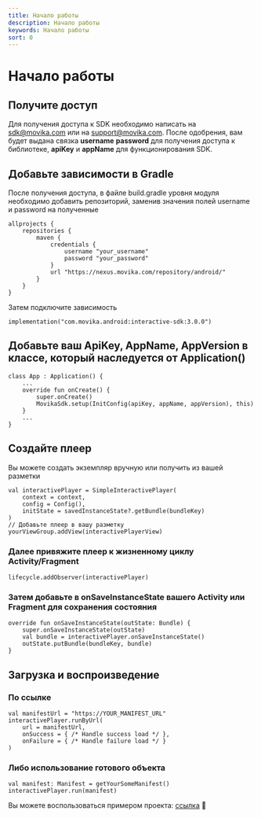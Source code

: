 ```yaml
---
title: Начало работы
description: Начало работы
keywords: Начало работы
sort: 0
---
```


# Начало работы

## Получите доступ

Для получения доступа к SDK необходимо написать на sdk@movika.com или на support@movika.com. После одобрения, вам будет выдана связка **username** **password** для получения
доступа к библиотеке, **apiKey** и **appName** для функционирования SDK.

## Добавьте зависимости в Gradle

После получения доступа, в файле build.gradle уровня модуля необходимо добавить репозиторий, заменив значения полей username и password
на полученные

```
allprojects {
    repositories {
        maven {
            credentials {
                username "your_username"
                password "your_password"
            }
            url "https://nexus.movika.com/repository/android/"
        }
    }
}
```

Затем подключите зависимость

```
implementation("com.movika.android:interactive-sdk:3.0.0")
```

## Добавьте ваш ApiKey, AppName, AppVersion в классе, который наследуется от Application()

```
class App : Application() {
	...
    override fun onCreate() {
        super.onCreate()
        MovikaSdk.setup(InitConfig(apiKey, appName, appVersion), this)
    }
    ...
}
```

## Создайте плеер

Вы можете создать экземпляр вручную или получить из вашей разметки

```
val interactivePlayer = SimpleInteractivePlayer(
	context = context,
	config = Config(),
	initState = savedInstanceState?.getBundle(bundleKey)
)
// Добавьте плеер в вашу разметку
yourViewGroup.addView(interactivePlayerView)
```

### Далее привяжите плеер к жизненному циклу Activity/Fragment

```
lifecycle.addObserver(interactivePlayer)
```

### Затем добавьте в onSaveInstanceState вашего Activity или Fragment для сохранения состояния

```
override fun onSaveInstanceState(outState: Bundle) {
    super.onSaveInstanceState(outState)
    val bundle = interactivePlayer.onSaveInstanceState()
    outState.putBundle(bundleKey, bundle)
}
```

## Загрузка и воспроизведение

### По ссылке
```
val manifestUrl = "https://YOUR_MANIFEST_URL"
interactivePlayer.runByUrl(
	url = manifestUrl,
	onSuccess = { /* Handle success load */ },
	onFailure = { /* Handle failure load */ }
)

```
### Либо использование готового объекта
```
val manifest: Manifest = getYourSomeManifest()
interactivePlayer.run(manifest)
```

Вы можете воспользоваться примером проекта: [ссылка](https://github.com/movika/android.sdk.sample.movika.com)

